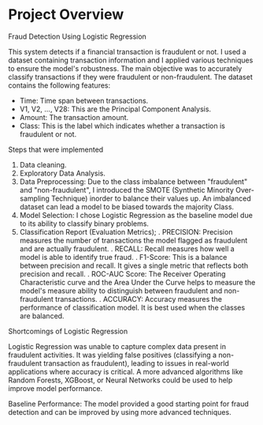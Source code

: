 # Project Overview 


Fraud Detection Using Logistic Regression

This system detects if a financial transaction is fraudulent or not. I used a dataset containing transaction information and I applied various techniques to ensure the model's robustness. The main objective was to accurately classify transactions if they were fraudulent or non-fraudulent. The dataset contains the following features:

* Time: Time span between transactions.
* V1, V2, ..., V28: This are the Principal Component Analysis.
* Amount: The transaction amount.
* Class: This is the label which indicates whether a transaction is fraudulent or not.

Steps that were implemented 

1. Data cleaning.
2. Exploratory Data Analysis.  
3. Data Preprocessing: Due to the class imbalance between "fraudulent" and "non-fraudulent", I introduced the SMOTE (Synthetic Minority Over-sampling Technique) inorder to balance their values up. An imbalanced dataset can lead a model to be biased towards the majority Class. 
4. Model Selection: I chose Logistic Regression as the baseline model due to its ability to classify binary problems. 
5. Classification Report (Evaluation Metrics);
.   PRECISION: Precision measures the number of transactions the model flagged as fraudulent and are actually fraudulent. 
.   RECALL: Recall measures how well a model is able to identify true fraud. 
.  F1-Score: This is a balance between precision and recall. It gives a single metric that reflects both precision and recall. 
.  ROC-AUC Score: The Receiver Operating Characteristic curve and the Area Under the Curve helps to measure the model's measure ability to distinguish between fraudulent and non-fraudulent transactions.
. ACCURACY: Accuracy measures the performance of classification model. It is best used when the classes are balanced.


Shortcomings of Logistic Regression

Logistic Regression was unable to capture complex data present in fraudulent activities. It was yielding false positives (classifying a non-fraudulent transaction as fraudulent), leading to issues in real-world applications where accuracy is critical.
A more advanced algorithms like Random Forests, XGBoost, or Neural Networks could be used to help improve model performance.

Baseline Performance: The model provided a good starting point for fraud detection and can be improved by using more advanced techniques.
